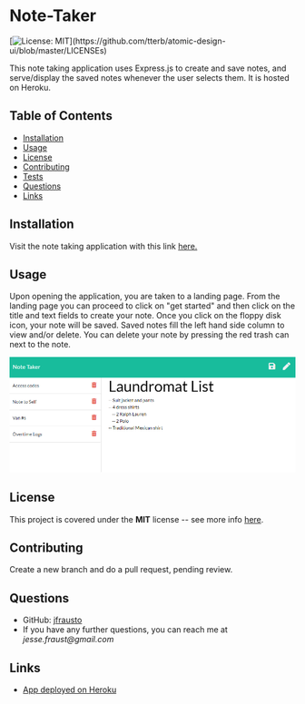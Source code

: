 # Note-Taker

[![License: MIT](https://img.shields.io/apm/l/atomic-design-ui.svg?)](https://github.com/tterb/atomic-design-ui/blob/master/LICENSEs)

This note taking application uses Express.js to create and save notes, and serve/display the saved notes whenever the user selects them. It is hosted on Heroku.

## Table of Contents

- [Installation](#Installation)
- [Usage](#Usage)
- [License](#License)
- [Contributing](#Contributing)
- [Tests](#Testing)
- [Questions](#Questions)
- [Links](#Links)

## Installation

Visit the note taking application with this link [here.](https://dry-savannah-50842.herokuapp.com/)

## Usage

Upon opening the application, you are taken to a landing page. From the landing page you can proceed to click on "get started" and then click on the title and text fields to create your note. Once you click on the floppy disk icon, your note will be saved. Saved notes fill the left hand side column to view and/or delete. You can delete your note by pressing the red trash can next to the note.

![Sample view of app](/screenshots/note-taker-sample.PNG?raw=true "sample of notes view")

## License

This project is covered under the **MIT** license -- see more info [here](https://opensource.org/licenses/MIT).

## Contributing

Create a new branch and do a pull request, pending review.

## Questions

- GitHub: [jfrausto](https://github.com/jfrausto)
- If you have any further questions, you can reach me at _jesse.fraust@gmail.com_

## Links

- [App deployed on Heroku](https://dry-savannah-50842.herokuapp.com/)
